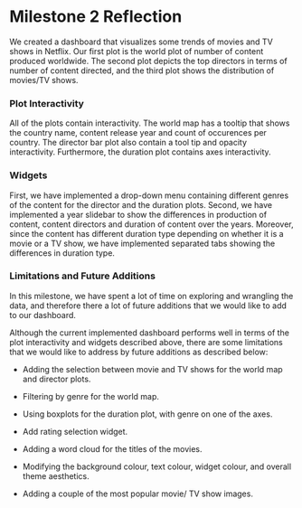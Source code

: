 Milestone 2 Reflection
================

We created a dashboard that visualizes some trends of movies and TV
shows in Netflix. Our first plot is the world plot of number of content
produced worldwide. The second plot depicts the top directors in terms
of number of content directed, and the third plot shows the distribution
of movies/TV shows.

### Plot Interactivity

All of the plots contain interactivity. The world map has a tooltip that
shows the country name, content release year and count of occurences per
country. The director bar plot also contain a tool tip and opacity
interactivity. Furthermore, the duration plot contains axes
interactivity.

### Widgets

First, we have implemented a drop-down menu containing different genres
of the content for the director and the duration plots. Second, we have
implemented a year slidebar to show the differences in production of
content, content directors and duration of content over the years.
Moreover, since the content has different duration type depending on
whether it is a movie or a TV show, we have implemented separated tabs
showing the differences in duration type.

### Limitations and Future Additions

In this milestone, we have spent a lot of time on exploring and
wrangling the data, and therefore there a lot of future additions that
we would like to add to our dashboard.

Although the current implemented dashboard performs well in terms of the
plot interactivity and widgets described above, there are some
limitations that we would like to address by future additions as
described below:

-   Adding the selection between movie and TV shows for the world map
    and director plots.

-   Filtering by genre for the world map.

-   Using boxplots for the duration plot, with genre on one of the axes.

-   Add rating selection widget.

-   Adding a word cloud for the titles of the movies.

-   Modifying the background colour, text colour, widget colour, and
    overall theme aesthetics.

-   Adding a couple of the most popular movie/ TV show images.
